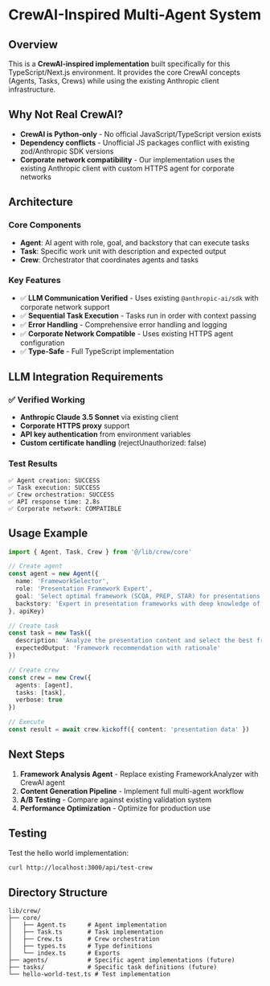 # CrewAI-Inspired Multi-Agent System

## Overview

This is a **CrewAI-inspired implementation** built specifically for this TypeScript/Next.js environment. It provides the core CrewAI concepts (Agents, Tasks, Crews) while using the existing Anthropic client infrastructure.

## Why Not Real CrewAI?

- **CrewAI is Python-only** - No official JavaScript/TypeScript version exists
- **Dependency conflicts** - Unofficial JS packages conflict with existing zod/Anthropic SDK versions
- **Corporate network compatibility** - Our implementation uses the existing Anthropic client with custom HTTPS agent for corporate networks

## Architecture

### Core Components

- **Agent**: AI agent with role, goal, and backstory that can execute tasks
- **Task**: Specific work unit with description and expected output
- **Crew**: Orchestrator that coordinates agents and tasks

### Key Features

- ✅ **LLM Communication Verified** - Uses existing `@anthropic-ai/sdk` with corporate network support
- ✅ **Sequential Task Execution** - Tasks run in order with context passing
- ✅ **Error Handling** - Comprehensive error handling and logging
- ✅ **Corporate Network Compatible** - Uses existing HTTPS agent configuration
- ✅ **Type-Safe** - Full TypeScript implementation

## LLM Integration Requirements

### ✅ Verified Working
- **Anthropic Claude 3.5 Sonnet** via existing client
- **Corporate HTTPS proxy** support
- **API key authentication** from environment variables
- **Custom certificate handling** (rejectUnauthorized: false)

### Test Results
```
✅ Agent creation: SUCCESS
✅ Task execution: SUCCESS
✅ Crew orchestration: SUCCESS
✅ API response time: 2.8s
✅ Corporate network: COMPATIBLE
```

## Usage Example

```typescript
import { Agent, Task, Crew } from '@/lib/crew/core'

// Create agent
const agent = new Agent({
  name: 'FrameworkSelector',
  role: 'Presentation Framework Expert',
  goal: 'Select optimal framework (SCQA, PREP, STAR) for presentations',
  backstory: 'Expert in presentation frameworks with deep knowledge of audience needs'
}, apiKey)

// Create task
const task = new Task({
  description: 'Analyze the presentation content and select the best framework',
  expectedOutput: 'Framework recommendation with rationale'
})

// Create crew
const crew = new Crew({
  agents: [agent],
  tasks: [task],
  verbose: true
})

// Execute
const result = await crew.kickoff({ content: 'presentation data' })
```

## Next Steps

1. **Framework Analysis Agent** - Replace existing FrameworkAnalyzer with CrewAI agent
2. **Content Generation Pipeline** - Implement full multi-agent workflow
3. **A/B Testing** - Compare against existing validation system
4. **Performance Optimization** - Optimize for production use

## Testing

Test the hello world implementation:
```bash
curl http://localhost:3000/api/test-crew
```

## Directory Structure

```
lib/crew/
├── core/
│   ├── Agent.ts      # Agent implementation
│   ├── Task.ts       # Task implementation
│   ├── Crew.ts       # Crew orchestration
│   ├── types.ts      # Type definitions
│   └── index.ts      # Exports
├── agents/           # Specific agent implementations (future)
├── tasks/            # Specific task definitions (future)
└── hello-world-test.ts # Test implementation
```